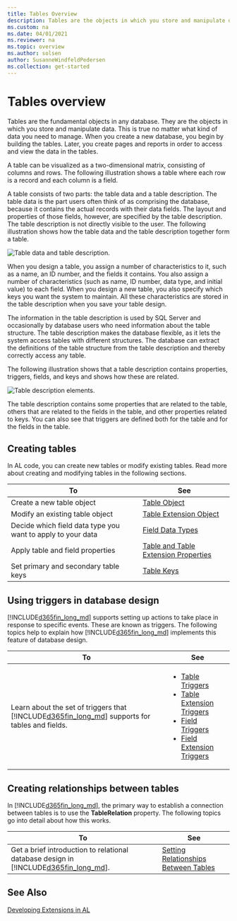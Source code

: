 ```yaml
---
title: Tables Overview
description: Tables are the objects in which you store and manipulate data, and you create pages and reports in order to access and view the data in the tables.
ms.custom: na
ms.date: 04/01/2021
ms.reviewer: na
ms.topic: overview
ms.author: solsen
author: SusanneWindfeldPedersen
ms.collection: get-started
---
```


# Tables overview

Tables are the fundamental objects in any database. They are the objects in which you store and manipulate data. This is true no matter what kind of data you need to manage. When you create a new database, you begin by building the tables. Later, you create pages and reports in order to access and view the data in the tables.  

A table can be visualized as a two-dimensional matrix, consisting of columns and rows. The following illustration shows a table where each row is a record and each column is a field.  
  
A table consists of two parts: the table data and a table description. The table data is the part users often think of as comprising the database, because it contains the actual records with their data fields. The layout and properties of those fields, however, are specified by the table description. The table description is not directly visible to the user. The following illustration shows how the table data and the table description together form a table.  
  
![Table data and table description.](../media/NAV_ADG_6_Diag_1.png "NAV\_ADG\_6\_Diag\_1")  
  
When you design a table, you assign a number of characteristics to it, such as a name, an ID number, and the fields it contains. You also assign a number of characteristics (such as name, ID number, data type, and initial value) to each field. When you design a new table, you also specify which keys you want the system to maintain. All these characteristics are stored in the table description when you save your table design.  
  
The information in the table description is used by SQL Server and occasionally by database users who need information about the table structure. The table description makes the database flexible, as it lets the system access tables with different structures. The database can extract the definitions of the table structure from the table description and thereby correctly access any table. 
  
The following illustration shows that a table description contains properties, triggers, fields, and keys and shows how these are related.  
  
![Table description elements.](../media/NAV_ADG_Diag_2.png "NAV\_ADG\_Diag\_2")  
  
The table description contains some properties that are related to the table, others that are related to the fields in the table, and other properties related to keys. You can also see that triggers are defined both for the table and for the fields in the table.  

## Creating tables  

In AL code, you can create new tables or modify existing tables. Read more about creating and modifying tables in the following sections.

|To  |See  |
|----|-----|
|Create a new table object|[Table Object](devenv-table-object.md)|
|Modify an existing table object|[Table Extension Object](devenv-table-ext-object.md)|
|Decide which field data type you want to apply to your data|[Field Data Types](./methods-auto/library.md)|
|Apply table and field properties|[Table and Table Extension Properties](properties/devenv-table-properties.md)|
|Set primary and secondary table keys|[Table Keys](devenv-table-keys.md)|

## Using triggers in database design

[!INCLUDE[d365fin_long_md](includes/d365fin_long_md.md)] supports setting up actions to take place in response to specific events. These are known as triggers. The following topics help to explain how [!INCLUDE[d365fin_long_md](includes/d365fin_long_md.md)] implements this feature of database design.  
  
|To|See|  
|--------|---------|  
|Learn about the set of triggers that [!INCLUDE[d365fin_long_md](includes/d365fin_long_md.md)] supports for tables and fields.|<ul><li>[Table Triggers](triggers-auto/table/devenv-oninsert-table-trigger.md)</li><li>[Table Extension Triggers](triggers-auto/tableextension/devenv-onbeforeinsert-tableextension-trigger.md)</li><li>[Field Triggers](triggers-auto/field/devenv-onvalidate-field-trigger.md)</li><li>[Field Extension Triggers](triggers-auto/fieldextension/devenv-onbeforevalidate-fieldextension-trigger.md)</li>|  
<!-- 
|Create a table trigger.|[How to: Define or Modify Table or Field Triggers](How-to--Define-or-Modify-Table-or-Field-Triggers.md)|  
|See reference information about specific triggers.|[Triggers](Triggers.md)|  -->
  
## Creating relationships between tables  

In [!INCLUDE[d365fin_long_md](includes/d365fin_long_md.md)], the primary way to establish a connection between tables is to use the **TableRelation** property. The following topics go into detail about how this works.  
  
|To|See|  
|--------|---------|  
|Get a brief introduction to relational database design in [!INCLUDE[d365fin_long_md](includes/d365fin_long_md.md)].|[Setting Relationships Between Tables](devenv-set-relationships-between-tables.md)|  

<!--
|Understand the extra steps SQL Server requires to use the **TableRelation** property.|[Maintaining Table Relationships on SQL Server](Maintaining-Table-Relationships-on-SQL-Server.md)|  ???
  
## Understanding SQL Server and Linked Objects  
 [!INCLUDE[navnow](includes/navnow_md.md)] supports special handling for SQL Server Object tables. You can find help on linked objects in the following topics.  
  
|To|See|  
|--------|---------|  
|Learn about the **LinkedObject** table property.|[Creating Table Definitions from SQL Server Objects (Linked Objects)](  Creating-Table-Definitions-from-SQL-Server-Objects--Linked-Objects-.md)|  
|Work with other data sources, including Microsoft Excel and Oracle databases.|[Accessing Objects in Other Databases or on Linked Servers](Accessing-Objects-in-Other-Databases-or-on-Linked-Servers.md)|  
  
  -->
## See Also  
[Developing Extensions in AL](devenv-dev-overview.md)